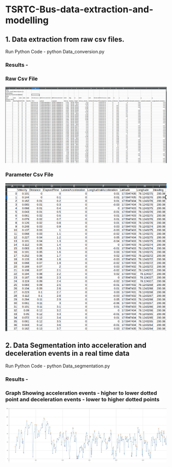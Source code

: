 # TSRTC-Bus-data-extraction-and-modelling
## 1. Data extraction from raw csv files.
Run Python Code - python Data_conversion.py
### Results - 
### Raw Csv File
![Image description](https://github.com/Pranjalbond007/TSRTC-Bus-data-extraction-and-modelling/blob/master/images/rawcsv.png)
### Parameter Csv File
![Image description](https://github.com/Pranjalbond007/TSRTC-Bus-data-extraction-and-modelling/blob/master/images/paracsv.png)

## 2. Data Segmentation into acceleration and deceleration events in a real time data
Run Python Code - python Data_segmentation.py
### Results - 
### Graph Showing acceleration events - higher to lower dotted point and deceleration events - lower to higher dotted points
![Image description](https://github.com/Pranjalbond007/TSRTC-Bus-data-extraction-and-modelling/blob/master/images/segmentation.jpg)
